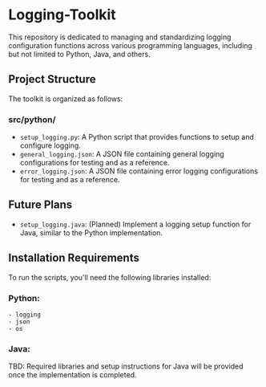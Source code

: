 # Logging-Toolkit

This repository is dedicated to managing and standardizing logging configuration functions across various programming languages, including but not limited to Python, Java, and others.

## Project Structure

The toolkit is organized as follows:

### src/python/

- `setup_logging.py`: A Python script that provides functions to setup and configure logging.
- `general_logging.json`: A JSON file containing general logging configurations for testing and as a reference.
- `error_logging.json`: A JSON file containing error logging configurations for testing and as a reference.

## Future Plans

- `setup_logging.java`: (Planned) Implement a logging setup function for Java, similar to the Python implementation.

## Installation Requirements

To run the scripts, you'll need the following libraries installed:

### Python:

```text
- logging
- json
- os
```

### Java:

TBD: Required libraries and setup instructions for Java will be provided once the implementation is completed.
